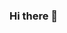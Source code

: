 ### Hi there 👋

<!--
**MElHuseyni/MElHuseyni** is a ✨ _special_ ✨ repository because its `README.md` (this file) appears on your GitHub profile.

Here are some ideas to get you started:

- 🔭 I’m currently working on Machine Learning
- 🌱 I’m currently learning Deep Learning/Data Science
- 👯 I’m looking to collaborate on Deep Learning
- 🤔 I’m looking for help with ...
- 💬 Ask me about: C 
- 📫 How to reach me: mahmoud.elhusseini@g2k-group.com
- 😄 Pronouns: ...
- ⚡ Fun fact: ...
-->


